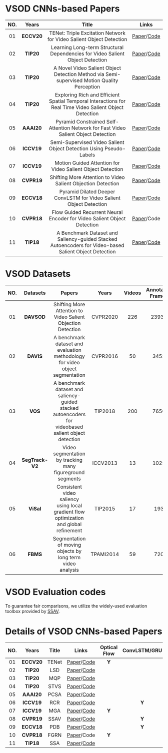 # VSOD CNNs-based Papers       
    
**NO.** | **Years** | **Title** | **Links** 
:-: | :-: | :-:  | :-: 
01 | **ECCV20** | TENet: Triple Excitation Network for Video Salient Object Detection | [Paper](http://www.ecva.net/papers/eccv_2020/papers_ECCV/papers/123500205.pdf)/[Code](https://github.com/OliverRensu/TENet-Triple-Excitation-Network-for-Video-Salient-Object-Detection)
02 | **TIP20** | Learning Long-term Structural Dependencies for Video Salient Object Detection | [Paper](https://ieeexplore.ieee.org/document/9199537)/[Code](https://github.com/bowangscut/LSD_GCN-for-VSOD)  
03 | **TIP20** | A Novel Video Salient Object Detection Method via Semi-supervised Motion Quality Perception | [Paper](https://arxiv.org/abs/2008.02966)/[Code](https://github.com/qduOliver/MQP)
04 | **TIP20** | Exploring Rich and Efficient Spatial Temporal Interactions for Real Time Video Salient Object Detection | [Paper](https://arxiv.org/abs/2008.02973)/[Code](https://github.com/guotaowang/STVS)
05 | **AAAI20** | Pyramid Constrained Self-Attention Network for Fast Video Salient Object Detection | [Paper](http://mftp.mmcheng.net/Papers/20AAAI-PCSA.pdf)/[Code](https://github.com/guyuchao/PyramidCSA)
06 | **ICCV19** | Semi-Supervised Video Salient Object Detection Using Pseudo-Labels | [Paper](http://openaccess.thecvf.com/content_ICCV_2019/papers/Yan_Semi-Supervised_Video_Salient_Object_Detection_Using_Pseudo-Labels_ICCV_2019_paper.pdf)/[Code](https://github.com/Kinpzz/RCRNet-Pytorch)
07 | **ICCV19** | Motion Guided Attention for Video Salient Object Detection | [Paper](https://arxiv.org/abs/1909.07061)/[Code](https://github.com/lhaof/Motion-Guided-Attention)
08 | **CVPR19** | Shifting More Attention to Video Salient Objection Detection | [Paper](https://github.com/DengPingFan/DAVSOD/blob/master/%5B2019%5D%5BCVPR%5D%5BOral%5D【SSAV】【DAVSOD】Shifting%20More%20Attention%20to%20Video%20Salient%20Object%20Detection.pdf)/[Code](https://github.com/DengPingFan/DAVSOD)
09 | **ECCV18** | Pyramid Dilated Deeper ConvLSTM for Video Salient Object Detection | [Paper](https://github.com/shenjianbing/PDBConvLSTM/blob/master/Pyramid%20Dilated%20Deeper%20CoonvLSTM%20for%20Video%20Salient%20Object%20Detection.pdf)/[Code](https://github.com/shenjianbing/PDB-ConvLSTM)
10 | **CVPR18** | Flow Guided Recurrent Neural Encoder for Video Salient Object Detection | [Paper](http://openaccess.thecvf.com/content_cvpr_2018/CameraReady/1226.pdf)/Code
11 | **TIP18** | A Benchmark Dataset and Saliency-guided Stacked Autoencoders for Video-based Salient Object Detection | [Paper](https://arxiv.org/pdf/1611.00135.pdf)/[Code](http://cvteam.net/projects/TIP18-VOS/VOS.html)

# VSOD Datasets

**NO.** | **Datasets** | **Papers** | **Years** | **Videos** | **Annotated Frames** | **Links** | **Tasks** 
:-: | :-: | :-:  | :-: | :-: | :-:  | :-: | :-: 
01 | **DAVSOD** | Shifting More Attention to Video Salient Objection Detection | CVPR2020 | 226 | 23938 | [Origin version](http://dpfan.net/DAVSOD/)/[Reorganized version (Password: oip1)](https://pan.baidu.com/s/1ll7Agqwx8Y-G-h3bNgi6Tg) | Video Salient Object Detection
02 | **DAVIS** | A benchmark dataset and evaluation methodology for video object segmentation | CVPR2016 | 50 | 3455 | [Origin version](https://davischallenge.org)/[Reorganized version (Password: oip1)](https://pan.baidu.com/s/1TkHSCxd8sLcp0A1dvZZL1g) | Video Object Segmentation
03 | **VOS** | A benchmark dataset and saliency-guided stacked autoencoders for videobased salient object detection | TIP2018 | 200 | 7650 | [Origin version](http://cvteam.net/projects/TIP18-VOS/VOS.html)/[Reorganized version (Password: oip1)](https://pan.baidu.com/s/18UsV8ns30mkeXpXjPSFvcQ) | Video Salient Object Detection
04 | **SegTrack-V2** | Video segmentation by tracking many figureground segments | ICCV2013 | 13 | 1025 | [Origin version](http://web.engr.oregonstate.edu/~lif/SegTrack2/dataset.html)/[Reorganized version (Password: oip1)](https://pan.baidu.com/s/1xoScyJVy0j-VS1Vx4_L81g) | Video Object Segmentation
05 | **ViSal** | Consistent video saliency using local gradient flow optimization and global refinement | TIP2015 | 17 | 193 | [Origin version](https://github.com/shenjianbing/ViSalDataset)/[Reorganized version (Password: oip1)](https://pan.baidu.com/s/1nAoqrscUrfOgTh7Q7oGMuQ) | Video Salient Object Detection
06 | **FBMS** | Segmentation of moving objects by long term video analysis | TPAMI2014 | 59 | 720 | [Origin version](https://lmb.informatik.uni-freiburg.de/resources/datasets/)/[Reorganized version (Password: oip1)](https://pan.baidu.com/s/1vGagLB8ENekwQLwAQbrKug) | Motion Segmentation

# VSOD Evaluation codes

To guarantee fair comparisons, we utilize the widely-used evaluation toolbox provided by [SSAV](https://github.com/DengPingFan/DAVSOD).

# Details of VSOD CNNs-based Papers       
    
**NO.** | **Years** | **Title** | **Links** | **Optical Flow** | **ConvLSTM/GRU** | **3DConv** | **GraphConv** | **Fully Supervised** | **Semi-Supervised** | **Unsupervised**
:-: | :-: | :-:  | :-: | :-: | :-:  | :-: | :-: | :-: | :-: | :-:
01 | **ECCV20** | TENet | [Paper](http://www.ecva.net/papers/eccv_2020/papers_ECCV/papers/123500205.pdf)/[Code](https://github.com/OliverRensu/TENet-Triple-Excitation-Network-for-Video-Salient-Object-Detection) | **Y** | | | | **Y** | | |
02 | **TIP20** | LSD | [Paper](https://ieeexplore.ieee.org/document/9199537)/[Code](https://github.com/bowangscut/LSD_GCN-for-VSOD) | | | | **Y** | **Y** | | |
03 | **TIP20** | MQP | [Paper](https://arxiv.org/abs/2008.02966)/[Code](https://github.com/qduOliver/MQP) | | | | | | **Y** | |
04 | **TIP20** | STVS | [Paper](https://arxiv.org/abs/2008.02973)/[Code](https://github.com/guotaowang/STVS) | | | **Y** | | **Y** | | |
05 | **AAAI20** | PCSA | [Paper](http://mftp.mmcheng.net/Papers/20AAAI-PCSA.pdf)/[Code](https://github.com/guyuchao/PyramidCSA) | | | **Y** | | **Y** | | |
06 | **ICCV19** | RCR | [Paper](http://openaccess.thecvf.com/content_ICCV_2019/papers/Yan_Semi-Supervised_Video_Salient_Object_Detection_Using_Pseudo-Labels_ICCV_2019_paper.pdf)/[Code](https://github.com/Kinpzz/RCRNet-Pytorch) | | **Y** | | | | **Y** | |
07 | **ICCV19** | MGA | [Paper](https://arxiv.org/abs/1909.07061)/[Code](https://github.com/lhaof/Motion-Guided-Attention) | **Y** | | | | **Y** | | |
08 | **CVPR19** | SSAV | [Paper](https://github.com/DengPingFan/DAVSOD/blob/master/%5B2019%5D%5BCVPR%5D%5BOral%5D【SSAV】【DAVSOD】Shifting%20More%20Attention%20to%20Video%20Salient%20Object%20Detection.pdf)/[Code](https://github.com/DengPingFan/DAVSOD) | | **Y** | | | **Y** | | |
09 | **ECCV18** | PDB | [Paper](https://github.com/shenjianbing/PDBConvLSTM/blob/master/Pyramid%20Dilated%20Deeper%20CoonvLSTM%20for%20Video%20Salient%20Object%20Detection.pdf)/[Code](https://github.com/shenjianbing/PDB-ConvLSTM) | | **Y** | | | **Y** | | |
10 | **CVPR18** | FGRN | [Paper](http://openaccess.thecvf.com/content_cvpr_2018/CameraReady/1226.pdf)/Code | **Y** | | | | **Y** | | |
11 | **TIP18** | SSA | [Paper](https://arxiv.org/pdf/1611.00135.pdf)/[Code](http://cvteam.net/projects/TIP18-VOS/VOS.html) | | | **Y** | | | | **Y** |
